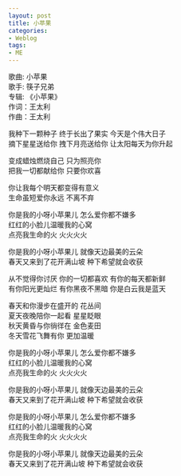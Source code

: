 ```yaml
---
layout: post
title: 小苹果 
categories:
- Weblog
tags:
- ME
---
```

歌曲: 小苹果    
歌手: 筷子兄弟    
专辑: 《小苹果》    
作词：王太利     
作曲：王太利    
    
我种下一颗种子 终于长出了果实 今天是个伟大日子     
摘下星星送给你 拽下月亮送给你 让太阳每天为你升起    
    
变成蜡烛燃烧自己 只为照亮你     
把我一切都献给你 只要你欢喜   
   
你让我每个明天都变得有意义   
生命虽短爱你永远 不离不弃   
   
你是我的小呀小苹果儿 怎么爱你都不嫌多   
红红的小脸儿温暖我的心窝    
点亮我生命的火 火火火火   
   
你是我的小呀小苹果儿 就像天边最美的云朵   
春天又来到了花开满山坡 种下希望就会收获   
   
从不觉得你讨厌 你的一切都喜欢 有你的每天都新鲜   
有你阳光更灿烂 有你黑夜不黑暗 你是白云我是蓝天   
   
春天和你漫步在盛开的 花丛间   
夏天夜晚陪你一起看 星星眨眼   
秋天黄昏与你徜徉在 金色麦田   
冬天雪花飞舞有你 更加温暖   
   
你是我的小呀小苹果儿 怎么爱你都不嫌多   
红红的小脸儿温暖我的心窝    
点亮我生命的火 火火火火   
   
你是我的小呀小苹果儿 就像天边最美的云朵   
春天又来到了花开满山坡 种下希望就会收获   
   
你是我的小呀小苹果儿 怎么爱你都不嫌多   
红红的小脸儿温暖我的心窝   
点亮我生命的火 火火火火   
   
你是我的小呀小苹果儿 就像天边最美的云朵   
春天又来到了花开满山坡 种下希望就会收获   
